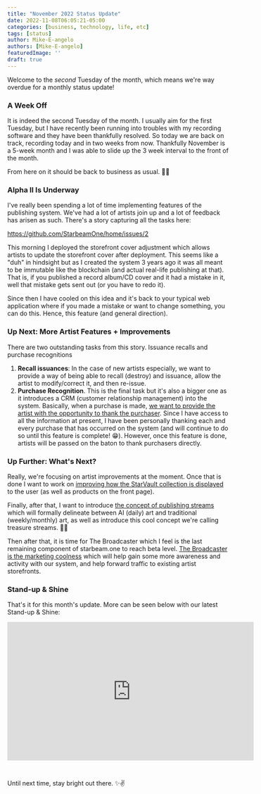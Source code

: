 ```yaml
---
title: "November 2022 Status Update"
date: 2022-11-08T06:05:21-05:00
categories: [business, technology, life, etc]
tags: [status]
author: Mike-E-angelo
authors: [Mike-E-angelo]
featuredImage: ''
draft: true
---
```


Welcome to the *second* Tuesday of the month, which means we're way overdue for a monthly status update!

### A Week Off

It is indeed the second Tuesday of the month.  I usually aim for the first Tuesday, but I have recently been running into troubles with my recording software and they have been thankfully resolved.  So today we are back on track, recording today and in two weeks from now.  Thankfully November is a 5-week month and I was able to slide up the 3 week interval to the front of the month.

From here on it should be back to business as usual. 🙏🤞

### Alpha II Is Underway

I've really been spending a lot of time implementing features of the publishing system.  We've had a lot of artists join up and a lot of feedback has arisen as such.  There's a story capturing all the tasks here:

https://github.com/StarbeamOne/home/issues/2

This morning I deployed the storefront cover adjustment which allows artists to update the storefront cover after deployment.  This seems like a "duh" in hindsight but as I created the system 3 years ago it was all meant to be immutable like the blockchain (and actual real-life publishing at that).  That is, if you published a record album/CD cover and it had a mistake in it, well that mistake gets sent out (or you have to redo it).

Since then I have cooled on this idea and it's back to your typical web application where if you made a mistake or want to change something, you can do this.  Hence, this feature (and general direction).

### Up Next: More Artist Features + Improvements

There are two outstanding tasks from this story.  Issuance recalls and purchase recognitions

1. **Recall issuances**: In the case of new artists especially, we want to provide a way of being able to recall (destroy) and issuance, allow the artist to modify/correct it, and then re-issue.
2. **Purchase Recognition**.  This is the final task but it's also a bigger one as it introduces a CRM (customer relationship management) into the system.  Basically, when a purchase is made, [we want to provide the artist with the opportunity to thank the purchaser](https://github.com/StarbeamOne/home/issues/6).  Since I have access to all the information at present, I have been personally thanking each and every purchase that has occurred on the system (and will continue to do so until this feature is complete! 😁).  However, once this feature is done, artists will be passed on the baton to thank purchasers directly.

### Up Further: What's Next?

Really, we're focusing on artist improvements at the moment.  Once that is done I want to work on [improving how the StarVault collection is displayed](https://github.com/StarbeamOne/home/issues/1) to the user (as well as products on the front page).  

Finally, after that, I want to introduce [the concept of publishing streams](https://github.com/StarbeamOne/home/issues/27) which will formally delineate between AI (daily) art and traditional (weekly/monthly) art, as well as introduce this cool concept we're calling treasure streams. 💎✨

Then after that, it is time for The Broadcaster which I feel is the last remaining component of starbeam.one to reach beta level.  [The Broadcaster is the marketing coolness](https://github.com/StarbeamOne/home/issues/17) which will help gain some more awareness and activity with our system, and help forward traffic to existing artist storefronts.

### Stand-up & Shine

That's it for this month's update.  More can be seen below with our latest Stand-up & Shine:

<iframe width="560" height="315" src="https://www.youtube.com/embed/BKBoJ4_DGkg" title="YouTube video player" frameborder="0" allow="accelerometer; autoplay; clipboard-write; encrypted-media; gyroscope; picture-in-picture" allowfullscreen style="margin-bottom: 2em"></iframe>

Until next time, stay bright out there. ✨✌
